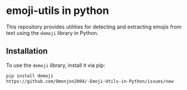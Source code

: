 # emoji-utils in python

This repository provides utilities for detecting and extracting emojis from text using the `demoji` library in Python.

## Installation

To use the `demoji` library, install it via pip:

```bash
pip install demoji
https://github.com/Omonjon2004/-Emoji-Utils-in-Python/issues/new

